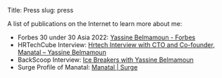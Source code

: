 Title: Press
slug: press

A list of publications on the Internet to learn more about me:

- Forbes 30 under 30 Asia 2022: [Yassine Belmamoun - Forbes](https://www.forbes.com/profile/yassine-belmamoun/)
- HRTechCube Interview: [Hrtech Interview with CTO and Co-founder, Manatal – Yassine Belmamoun](https://hrtechcube.com/hrtech-interview-with-cto-and-co-founder-manatal-yassine-belmamoun/)
- BackScoop Interview: [Ice Breakers with Yassine Belmamoun](https://www.backscoop.com/newsletter-posts/ice-breakers-with-yassine-belmamoun)
- Surge Profile of Manatal: [Manatal | Surge](https://www.surgeahead.com/company/manatal/)    
<br/>
<br/>
<br/>
<br/>
<br/>
<br/>
<br/>
<br/>
<br/>
<br/>
